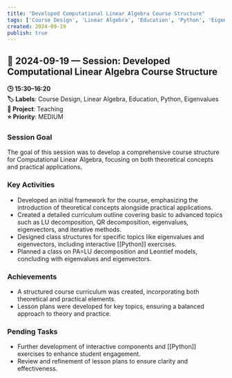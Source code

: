 ```yaml
---
title: "Developed Computational Linear Algebra Course Structure"
tags: ['Course Design', 'Linear Algebra', 'Education', 'Python', 'Eigenvalues']
created: 2024-09-19
publish: true
---
```


## 📅 2024-09-19 — Session: Developed Computational Linear Algebra Course Structure

**🕒 15:30–16:20**  
**🏷️ Labels**: Course Design, Linear Algebra, Education, Python, Eigenvalues  
**📂 Project**: Teaching  
**⭐ Priority**: MEDIUM  


### Session Goal
The goal of this session was to develop a comprehensive course structure for Computational Linear Algebra, focusing on both theoretical concepts and practical applications.

### Key Activities
- Developed an initial framework for the course, emphasizing the introduction of theoretical concepts alongside practical applications.
- Created a detailed curriculum outline covering basic to advanced topics such as LU decomposition, QR decomposition, eigenvalues, eigenvectors, and iterative methods.
- Designed class structures for specific topics like eigenvalues and eigenvectors, including interactive [[Python]] exercises.
- Planned a class on PA=LU decomposition and Leontief models, concluding with eigenvalues and eigenvectors.

### Achievements
- A structured course curriculum was created, incorporating both theoretical and practical elements.
- Lesson plans were developed for key topics, ensuring a balanced approach to theory and practice.

### Pending Tasks
- Further development of interactive components and [[Python]] exercises to enhance student engagement.
- Review and refinement of lesson plans to ensure clarity and effectiveness.
